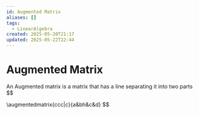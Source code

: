 ```yaml
---
id: Augmented Matrix
aliases: []
tags:
  - LinearAlgebra
created: 2025-05-20T21:17
updated: 2025-05-22T22:44
---
```


# Augmented Matrix
An Augmented matrix is a matrix that has a line separating it into two parts
$$


\augmentedmatrix{ccc|c}{a&bh&c&d}
$$
